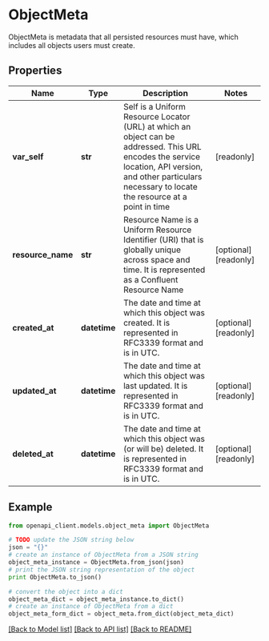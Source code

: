 # ObjectMeta

ObjectMeta is metadata that all persisted resources must have, which includes all objects users must create.

## Properties
Name | Type | Description | Notes
------------ | ------------- | ------------- | -------------
**var_self** | **str** | Self is a Uniform Resource Locator (URL) at which an object can be addressed. This URL encodes the service location, API version, and other particulars necessary to locate the resource at a point in time | [readonly] 
**resource_name** | **str** | Resource Name is a Uniform Resource Identifier (URI) that is globally unique across space and time. It is represented as a Confluent Resource Name | [optional] [readonly] 
**created_at** | **datetime** | The date and time at which this object was created. It is represented in RFC3339 format and is in UTC. | [optional] [readonly] 
**updated_at** | **datetime** | The date and time at which this object was last updated. It is represented in RFC3339 format and is in UTC. | [optional] [readonly] 
**deleted_at** | **datetime** | The date and time at which this object was (or will be) deleted. It is represented in RFC3339 format and is in UTC. | [optional] [readonly] 

## Example

```python
from openapi_client.models.object_meta import ObjectMeta

# TODO update the JSON string below
json = "{}"
# create an instance of ObjectMeta from a JSON string
object_meta_instance = ObjectMeta.from_json(json)
# print the JSON string representation of the object
print ObjectMeta.to_json()

# convert the object into a dict
object_meta_dict = object_meta_instance.to_dict()
# create an instance of ObjectMeta from a dict
object_meta_form_dict = object_meta.from_dict(object_meta_dict)
```
[[Back to Model list]](../ccloud/README.md#documentation-for-models) [[Back to API list]](../ccloud/README.md#documentation-for-api-endpoints) [[Back to README]](../ccloud/README.md)


